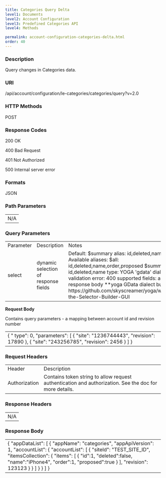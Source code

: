 ```yaml
---
title: Categories Query Delta
level1: Documents
level2: Account Configuration
level3: Predefined Categories API
level4: Methods

permalink: account-configuration-categories-delta.html
order: 40
---
```

### Description

Query changes in Categories data.

### URI

/api/account/configuration/le-categories/categories/query?v=2.0

### HTTP Methods

POST

### Response Codes

200 OK

400 Bad Request

401 Not Authorized

500 Internal server error

### Formats

JSON

### Path Parameters

<table>
  <tr>
    <td>N/A</td>
  </tr>
</table>


### Query Parameters

<table>
  <tr>
    <td>Parameter</td>
    <td>Description</td>
    <td>Notes</td>
  </tr>
  <tr>
    <td>select</td>
    <td>dynamic selection of response fields</td>
    <td>Default: $summary alias: id,deleted,name
Available aliases:
$all: id,deleted,name,order,proposed
$summary: id,deleted,name
type: YOGA 'gdata' dialect
validation error: 400
supported fields: any in response body
**yoga GData dialect builder url:
https://github.com/skyscreamer/yoga/wiki/Using-the-Selector-Builder-GUI</td>
  </tr>
</table>


**Request Body**

Contains query parameters - a mapping between account id and revision number

<table>
  <tr>
    <td>{
    " type": 0,
    "parameters":
    [
        {
            "site": "1236744443",
            "revision": 17890
        },
        {
            "site": "243256785",
            "revision": 2456
        }
    ]
}</td>
  </tr>
</table>


### Request Headers

<table>
  <tr>
    <td>Header</td>
    <td>Description</td>
  </tr>
  <tr>
    <td>Authorization</td>
    <td>Contains token string to allow request authentication and authorization. See the doc for more details.</td>
  </tr>
</table>


### Response Headers

<table>
  <tr>
    <td>N/A</td>
  </tr>
</table>


### Response Body

<table>
  <tr>
    <td>{
    "appDataList": [
        {
            "appName": "categories",
            "appApiVersion": 1,
            "accountList": {
                "accountList": [
                    {
                        "siteId": "TEST_SITE_ID",
                        "itemsCollection": {
                            "items": [
                                {
                                     "id":1,
                                     "deleted":false,
                                     "name":"iPhone4",
                                     "order":1,
                                     "proposed":true
                                }
                            ],
                            "revision": 123123
                        }
                    }
                ]
            }
        }
    ]
}</td>
  </tr>
</table>

